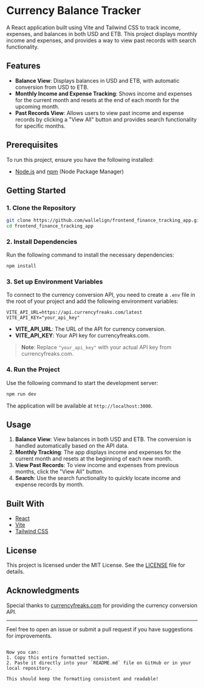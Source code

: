 # Currency Balance Tracker

A React application built using Vite and Tailwind CSS to track income, expenses, and balances in both USD and ETB. This project displays monthly income and expenses, and provides a way to view past records with search functionality.

## Features

- **Balance View**: Displays balances in USD and ETB, with automatic conversion from USD to ETB.
- **Monthly Income and Expense Tracking**: Shows income and expenses for the current month and resets at the end of each month for the upcoming month.
- **Past Records View**: Allows users to view past income and expense records by clicking a "View All" button and provides search functionality for specific months.

## Prerequisites

To run this project, ensure you have the following installed:

- [Node.js](https://nodejs.org/) and [npm](https://www.npmjs.com/) (Node Package Manager)

## Getting Started

### 1. Clone the Repository

```bash
git clone https://github.com/wallelign/frontend_finance_tracking_app.git
cd frontend_finance_tracking_app
```

### 2. Install Dependencies

Run the following command to install the necessary dependencies:

```bash
npm install
```

### 3. Set up Environment Variables

To connect to the currency conversion API, you need to create a `.env` file in the root of your project and add the following environment variables:

```env
VITE_API_URL=https://api.currencyfreaks.com/latest
VITE_API_KEY="your_api_key"
```

- **VITE_API_URL**: The URL of the API for currency conversion.
- **VITE_API_KEY**: Your API key for currencyfreaks.com.

> **Note**: Replace `"your_api_key"` with your actual API key from currencyfreaks.com.

### 4. Run the Project

Use the following command to start the development server:

```bash
npm run dev
```

The application will be available at `http://localhost:3000`.

## Usage

1. **Balance View**: View balances in both USD and ETB. The conversion is handled automatically based on the API data.
2. **Monthly Tracking**: The app displays income and expenses for the current month and resets at the beginning of each new month.
3. **View Past Records**: To view income and expenses from previous months, click the "View All" button.
4. **Search**: Use the search functionality to quickly locate income and expense records by month.

## Built With

- [React](https://reactjs.org/)
- [Vite](https://vitejs.dev/)
- [Tailwind CSS](https://tailwindcss.com/)

## License

This project is licensed under the MIT License. See the [LICENSE](LICENSE) file for details.

## Acknowledgments

Special thanks to [currencyfreaks.com](https://currencyfreaks.com/) for providing the currency conversion API.

---

Feel free to open an issue or submit a pull request if you have suggestions for improvements.
```

Now you can:
1. Copy this entire formatted section.
2. Paste it directly into your `README.md` file on GitHub or in your local repository.

This should keep the formatting consistent and readable!
